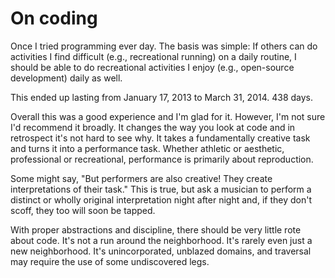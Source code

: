 # On coding

Once I tried programming ever day.  The basis was simple: If others
can do activities I find difficult (e.g., recreational running) on a
daily routine, I should be able to do recreational activities I enjoy
(e.g., open-source development) daily as well.

This ended up lasting from January 17, 2013 to March 31, 2014. 438
days.

Overall this was a good experience and I'm glad for it. However, I'm
not sure I'd recommend it broadly. It changes the way you look at code
and in retrospect it's not hard to see why. It takes a fundamentally
creative task and turns it into a performance task. Whether athletic
or aesthetic, professional or recreational, performance is primarily
about reproduction.

Some might say, "But performers are also creative! They create
interpretations of their task." This is true, but ask a musician to
perform a distinct or wholly original interpretation night after night
and, if they don't scoff, they too will soon be tapped.

With proper abstractions and discipline, there should be very little
rote about code. It's not a run around the neighborhood. It's rarely
even just a new neighborhood. It's unincorporated, unblazed domains,
and traversal may require the use of some undiscovered legs.
